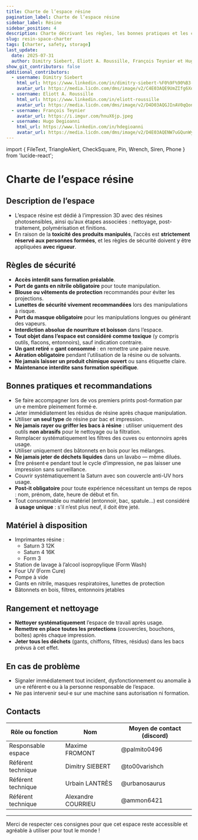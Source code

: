 ```yaml
---
title: Charte de l’espace résine
pagination_label: Charte de l’espace résine
sidebar_label: Résine
sidebar_position: 4
description: Charte décrivant les règles, les bonnes pratiques et les contacts pour l’espace résine du DeVinci Fablab.
slug: resin-space-charter
tags: [charter, safety, storage]
last_update:
  date: 2025-07-31
  author: Dimitry Siebert, Eliott A. Roussille, François Teynier et Hugo Degioanni
show_git_contributors: false
additional_contributors:
  - username: Dimitry Siebert
    html_url: https://www.linkedin.com/in/dimitry-siebert-%F0%9F%90%B3-6a28aa256
    avatar_url: https://media.licdn.com/dms/image/v2/C4E03AQE9UmZIfg6Xog/profile-displayphoto-shrink_400_400/profile-displayphoto-shrink_400_400/0/1668107234689?e=1758153600&v=beta&t=SuKEqoQ_NG_LEfyXT-GhggGNKMaOSACNQG2U3f4WmDM
  - username: Eliott A. Roussille
    html_url: https://www.linkedin.com/in/eliott-roussille
    avatar_url: https://media.licdn.com/dms/image/v2/D4D03AQGJInAV0qQonQ/profile-displayphoto-shrink_400_400/B4DZZZ3PrjH4Ag-/0/1745264377148?e=1758153600&v=beta&t=qUIJD-O8iwugtWxnDqAeRsp_gwPM_281yS1PFUg00Z8
  - username: François Teynier
    avatar_url: https://i.imgur.com/hnuX6jp.jpeg
  - username: Hugo Degioanni
    html_url: https://www.linkedin.com/in/hdegioanni
    avatar_url: https://media.licdn.com/dms/image/v2/D4E03AQENW7uGQunWyw/profile-displayphoto-shrink_400_400/profile-displayphoto-shrink_400_400/0/1730826037333?e=1758153600&v=beta&t=ie-_iLD-XeHFVs61uWTAFn3kZV2WBJmqVLtBj3AZJ5Q
---
```


import { FileText, TriangleAlert, CheckSquare, Pin, Wrench, Siren, Phone } from 'lucide-react';

# Charte de l’espace résine

## <FileText /> Description de l’espace

- L’espace résine est dédié à l’impression 3D avec des résines photosensibles, ainsi qu’aux étapes associées : nettoyage, post-traitement, polymérisation et finitions.
- En raison de la **toxicité des produits manipulés**, l’accès est **strictement réservé aux personnes formées**, et les règles de sécurité doivent y être appliquées **avec rigueur**.

## <TriangleAlert /> Règles de sécurité

- **Accès interdit sans formation préalable**.
- **Port de gants en nitrile obligatoire** pour toute manipulation.
- **Blouse ou vêtements de protection** recommandés pour éviter les projections.
- **Lunettes de sécurité vivement recommandées** lors des manipulations à risque.
- **Port du masque obligatoire** pour les manipulations longues ou générant des vapeurs.
- **Interdiction absolue de nourriture et boisson** dans l’espace.
- **Tout objet dans l’espace est considéré comme toxique** (y compris outils, flacons, entonnoirs), sauf indication contraire.
- **Un gant retiré = gant consommé** : en remettre une paire neuve.
- **Aération obligatoire** pendant l’utilisation de la résine ou de solvants.
- **Ne jamais laisser un produit chimique ouvert** ou sans étiquette claire.
- **Maintenance interdite sans formation spécifique**.

## <CheckSquare /> Bonnes pratiques et recommandations

- Se faire accompagner lors de vos premiers prints post-formation par un·e membre pleinement formé·e.
- Jeter immédiatement les résidus de résine après chaque manipulation.
- Utiliser **un seul type** de résine par bac et impression.
- **Ne jamais rayer ou griffer les bacs à résine** : utiliser uniquement des outils **non abrasifs** pour le nettoyage ou la filtration.
- Remplacer systématiquement les filtres des cuves ou entonnoirs après usage.
- Utiliser uniquement des bâtonnets en bois pour les mélanges.
- **Ne jamais jeter de déchets liquides** dans un lavabo — même dilués.
- Être présent·e pendant tout le cycle d’impression, ne pas laisser une impression sans surveillance.
- Couvrir systématiquement la Saturn avec son couvercle anti-UV hors usage.
- **Post-it obligatoire** pour toute expérience nécessitant un temps de repos : nom, prénom, date, heure de début et fin.
- Tout consommable ou matériel (entonnoir, bac, spatule…) est considéré **à usage unique** : s’il n’est plus neuf, il doit être jeté.

## <Wrench /> Matériel à disposition

- Imprimantes résine :
  - Saturn 3 12K
  - Saturn 4 16K
  - Form 3
- Station de lavage à l’alcool isopropylique (Form Wash)
- Four UV (Form Cure)
- Pompe à vide
- Gants en nitrile, masques respiratoires, lunettes de protection
- Bâtonnets en bois, filtres, entonnoirs jetables

## <Pin /> Rangement et nettoyage

- **Nettoyer systématiquement** l’espace de travail après usage.
- **Remettre en place toutes les protections** (couvercles, bouchons, boîtes) après chaque impression.
- **Jeter tous les déchets** (gants, chiffons, filtres, résidus) dans les bacs prévus à cet effet.

## <Siren /> En cas de problème

- Signaler immédiatement tout incident, dysfonctionnement ou anomalie à un·e référent·e ou à la personne responsable de l’espace.
- Ne pas intervenir seul·e sur une machine sans autorisation ni formation.

## <Phone /> Contacts

| Rôle ou fonction   | Nom                | Moyen de contact (discord) |
| ------------------ | ------------------ | -------------------------- |
| Responsable espace | Maxime FROMONT     | @palmito0496               |
| Référent technique | Dimitry SIEBERT    | @to00varishch              |
| Référent technique | Urbain LANTRÈS     | @urbanosaurus              |
| Référent technique | Alexandre COURRIEU | @ammon6421                 |

---

Merci de respecter ces consignes pour que cet espace reste accessible et agréable à utiliser pour tout le monde !
